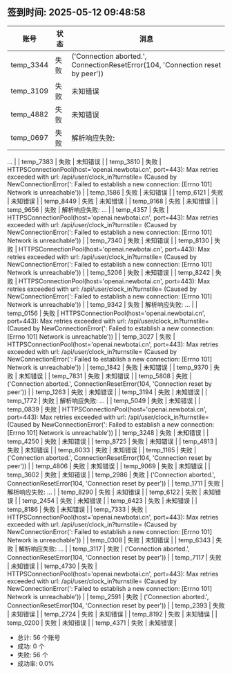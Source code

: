 ## 签到时间: 2025-05-12 09:48:58

| 账号 | 状态 | 消息 |
|------|------|------|
| temp_3344 | 失败 | ('Connection aborted.', ConnectionResetError(104, 'Connection reset by peer')) |
| temp_3109 | 失败 | 未知错误 |
| temp_4882 | 失败 | 未知错误 |
| temp_0697 | 失败 | 解析响应失败: <!DOCTYPE html>
<html class="no-js" lang="en-US">
... |
| temp_7383 | 失败 | 未知错误 |
| temp_3810 | 失败 | HTTPSConnectionPool(host='openai.newbotai.cn', port=443): Max retries exceeded with url: /api/user/clock_in?turnstile= (Caused by NewConnectionError('<urllib3.connection.HTTPSConnection object at 0x7f225516ee50>: Failed to establish a new connection: [Errno 101] Network is unreachable')) |
| temp_1586 | 失败 | 未知错误 |
| temp_6121 | 失败 | 未知错误 |
| temp_8449 | 失败 | 未知错误 |
| temp_9168 | 失败 | 未知错误 |
| temp_9656 | 失败 | 解析响应失败: <!DOCTYPE html>
<html class="no-js" lang="en-US">
... |
| temp_4357 | 失败 | HTTPSConnectionPool(host='openai.newbotai.cn', port=443): Max retries exceeded with url: /api/user/clock_in?turnstile= (Caused by NewConnectionError('<urllib3.connection.HTTPSConnection object at 0x7f225516fb50>: Failed to establish a new connection: [Errno 101] Network is unreachable')) |
| temp_7340 | 失败 | 未知错误 |
| temp_8130 | 失败 | HTTPSConnectionPool(host='openai.newbotai.cn', port=443): Max retries exceeded with url: /api/user/clock_in?turnstile= (Caused by NewConnectionError('<urllib3.connection.HTTPSConnection object at 0x7f225516ee20>: Failed to establish a new connection: [Errno 101] Network is unreachable')) |
| temp_5206 | 失败 | 未知错误 |
| temp_8242 | 失败 | HTTPSConnectionPool(host='openai.newbotai.cn', port=443): Max retries exceeded with url: /api/user/clock_in?turnstile= (Caused by NewConnectionError('<urllib3.connection.HTTPSConnection object at 0x7f225516e490>: Failed to establish a new connection: [Errno 101] Network is unreachable')) |
| temp_9342 | 失败 | 解析响应失败: <!DOCTYPE html>
<html class="no-js" lang="en-US">
... |
| temp_0156 | 失败 | HTTPSConnectionPool(host='openai.newbotai.cn', port=443): Max retries exceeded with url: /api/user/clock_in?turnstile= (Caused by NewConnectionError('<urllib3.connection.HTTPSConnection object at 0x7f2255161280>: Failed to establish a new connection: [Errno 101] Network is unreachable')) |
| temp_3027 | 失败 | HTTPSConnectionPool(host='openai.newbotai.cn', port=443): Max retries exceeded with url: /api/user/clock_in?turnstile= (Caused by NewConnectionError('<urllib3.connection.HTTPSConnection object at 0x7f225517df10>: Failed to establish a new connection: [Errno 101] Network is unreachable')) |
| temp_1842 | 失败 | 未知错误 |
| temp_9370 | 失败 | 未知错误 |
| temp_7831 | 失败 | 未知错误 |
| temp_5808 | 失败 | ('Connection aborted.', ConnectionResetError(104, 'Connection reset by peer')) |
| temp_1263 | 失败 | 未知错误 |
| temp_3194 | 失败 | 未知错误 |
| temp_1772 | 失败 | 解析响应失败: <!DOCTYPE html>
<html class="no-js" lang="en-US">
... |
| temp_5049 | 失败 | 未知错误 |
| temp_0839 | 失败 | HTTPSConnectionPool(host='openai.newbotai.cn', port=443): Max retries exceeded with url: /api/user/clock_in?turnstile= (Caused by NewConnectionError('<urllib3.connection.HTTPSConnection object at 0x7f225516ecd0>: Failed to establish a new connection: [Errno 101] Network is unreachable')) |
| temp_3248 | 失败 | 未知错误 |
| temp_4250 | 失败 | 未知错误 |
| temp_8725 | 失败 | 未知错误 |
| temp_4813 | 失败 | 未知错误 |
| temp_6033 | 失败 | 未知错误 |
| temp_1165 | 失败 | ('Connection aborted.', ConnectionResetError(104, 'Connection reset by peer')) |
| temp_4806 | 失败 | 未知错误 |
| temp_9069 | 失败 | 未知错误 |
| temp_3602 | 失败 | 未知错误 |
| temp_2986 | 失败 | ('Connection aborted.', ConnectionResetError(104, 'Connection reset by peer')) |
| temp_1711 | 失败 | 解析响应失败: <!DOCTYPE html>
<html class="no-js" lang="en-US">
... |
| temp_8290 | 失败 | 未知错误 |
| temp_6122 | 失败 | 未知错误 |
| temp_2454 | 失败 | 未知错误 |
| temp_6423 | 失败 | 未知错误 |
| temp_8186 | 失败 | 未知错误 |
| temp_7333 | 失败 | HTTPSConnectionPool(host='openai.newbotai.cn', port=443): Max retries exceeded with url: /api/user/clock_in?turnstile= (Caused by NewConnectionError('<urllib3.connection.HTTPSConnection object at 0x7f225516fee0>: Failed to establish a new connection: [Errno 101] Network is unreachable')) |
| temp_0308 | 失败 | 未知错误 |
| temp_6343 | 失败 | 解析响应失败: <!DOCTYPE html>
<html class="no-js" lang="en-US">
... |
| temp_3117 | 失败 | ('Connection aborted.', ConnectionResetError(104, 'Connection reset by peer')) |
| temp_7117 | 失败 | 未知错误 |
| temp_4730 | 失败 | HTTPSConnectionPool(host='openai.newbotai.cn', port=443): Max retries exceeded with url: /api/user/clock_in?turnstile= (Caused by NewConnectionError('<urllib3.connection.HTTPSConnection object at 0x7f225517dc40>: Failed to establish a new connection: [Errno 101] Network is unreachable')) |
| temp_2591 | 失败 | ('Connection aborted.', ConnectionResetError(104, 'Connection reset by peer')) |
| temp_2393 | 失败 | 未知错误 |
| temp_2724 | 失败 | 未知错误 |
| temp_8192 | 失败 | 未知错误 |
| temp_0200 | 失败 | 未知错误 |
| temp_4371 | 失败 | 未知错误 |

- 总计: 56 个账号
- 成功: 0 个
- 失败: 56 个
- 成功率: 0.0%
